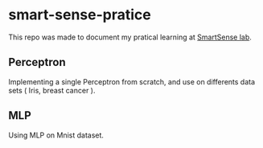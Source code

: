 # smart-sense-pratice
This repo was made to document my pratical learning at [SmartSense lab](http://smartsenselab.dcc.ufmg.br/).

## Perceptron
Implementing a single Perceptron from scratch, and use on differents data sets ( Iris, breast cancer ). 

## MLP
Using MLP on Mnist dataset.